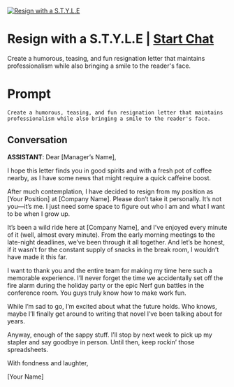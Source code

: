 
[![Resign with a S.T.Y.L.E](https://flow-prompt-covers.s3.us-west-1.amazonaws.com/icon/vintage/vint_2.png)](https://gptcall.net/chat.html?data=%7B%22contact%22%3A%7B%22id%22%3A%22YWD6-7jg2Q9MBxdPm0wVd%22%2C%22flow%22%3Atrue%7D%7D)
# Resign with a S.T.Y.L.E | [Start Chat](https://gptcall.net/chat.html?data=%7B%22contact%22%3A%7B%22id%22%3A%22YWD6-7jg2Q9MBxdPm0wVd%22%2C%22flow%22%3Atrue%7D%7D)
Create a humorous, teasing, and fun resignation letter that maintains professionalism while also bringing a smile to the reader's face.

# Prompt

```
Create a humorous, teasing, and fun resignation letter that maintains professionalism while also bringing a smile to the reader's face.
```

## Conversation

**ASSISTANT**: Dear [Manager’s Name],



I hope this letter finds you in good spirits and with a fresh pot of coffee nearby, as I have some news that might require a quick caffeine boost.



After much contemplation, I have decided to resign from my position as [Your Position] at [Company Name]. Please don’t take it personally. It’s not you—it’s me. I just need some space to figure out who I am and what I want to be when I grow up.



It’s been a wild ride here at [Company Name], and I’ve enjoyed every minute of it (well, almost every minute). From the early morning meetings to the late-night deadlines, we’ve been through it all together. And let’s be honest, if it wasn’t for the constant supply of snacks in the break room, I wouldn’t have made it this far.



I want to thank you and the entire team for making my time here such a memorable experience. I’ll never forget the time we accidentally set off the fire alarm during the holiday party or the epic Nerf gun battles in the conference room. You guys truly know how to make work fun.



While I’m sad to go, I’m excited about what the future holds. Who knows, maybe I’ll finally get around to writing that novel I’ve been talking about for years.



Anyway, enough of the sappy stuff. I’ll stop by next week to pick up my stapler and say goodbye in person. Until then, keep rockin’ those spreadsheets.



With fondness and laughter,

[Your Name]


